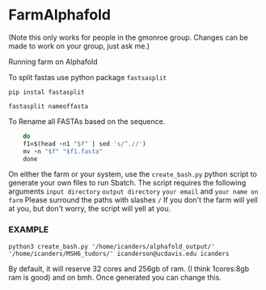 # FarmAlphafold
(Note this only works for people in the gmonroe group. Changes can be made to work on your group, just ask me.)


Running farm on Alphafold 


To split fastas
use python package `fastsasplit`

`pip instal fastasplit`

`fastasplit nameoffasta`

To Rename all FASTAs based on the sequence.

```for f in *.fasta
    do
    f1=$(head -n1 "$f" | sed 's/^.//')
    mv -n "$f" "$f1.fasta"
    done
```

On either the farm or your system, use the `create_bash.py` python script to generate your own files to run Sbatch. The script requires the following arguments `input directory` `output directory` `your email` and `your name on farm` Please surround the paths with slashes `/` If you don't the farm will yell at you, but don't worry, the script will yell at you. 

### EXAMPLE 
`python3 create_bash.py '/home/icanders/alphafold_output/' '/home/icanders/MSH6_tudors/' icanderson@ucdavis.edu icanders`

By default, it will reserve 32 cores and 256gb of ram. (I think 1cores:8gb ram is good) and on bmh. Once generated you can change this. 
